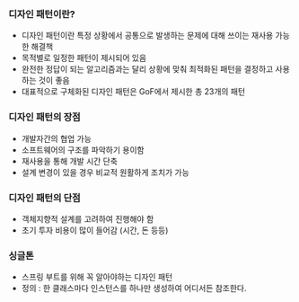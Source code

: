 ### 디자인 패턴이란?
- 디자인 패턴이란 특정 상황에서 공통으로 발생하는 문제에 대해 쓰이는 재사용 가능한 해결책
- 목적별로 일정한 패턴이 제시되어 있음
- 완전한 정답이 되는 알고리즘과는 달리 상황에 맞춰 최적화된 패턴을 결정하고 사용하는 것이 좋음
- 대표적으로 구체화된 디자인 패턴은 GoF에서 제시한 총 23개의 패턴

### 디자인 패턴의 장점
- 개발자간의 협업 가능
- 소프트웨어의 구조를 파악하기 용이함
- 재사용을 통해 개발 시간 단축
- 설계 변경이 있을 경우 비교적 원활하게 조치가 가능

### 디자인 패턴의 단점
- 객체지향적 설계를 고려하여 진행해야 함
- 초기 투자 비용이 많이 들어감 (시간, 돈 등등)

### 싱글톤
- 스프링 부트를 위해 꼭 알아야하는 디자인 패턴
- 정의 : 한 클래스마다 인스턴스를 하나만 생성하여 어디서든 참조한다.
